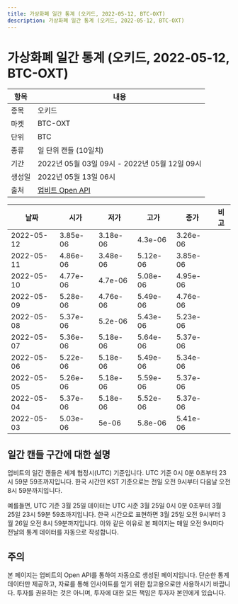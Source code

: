 ```yaml
---
title: 가상화폐 일간 통계 (오키드, 2022-05-12, BTC-OXT)
description: 가상화폐 일간 통계 (오키드, 2022-05-12, BTC-OXT)
---
```



가상화폐 일간 통계 (오키드, 2022-05-12, BTC-OXT)
===

|항목|내용|
|--|--|
|종목|오키드|
|마켓|BTC-OXT|
|단위|BTC|
|종류|일 단위 캔들 (10일치)|
|기간|2022년 05월 03일 09시 - 2022년 05월 12일 09시|
|생성일|2022년 05월 13일 06시|
|출처|[업비트 Open API](https://docs.upbit.com)|


|날짜|시가|저가|고가|종가|비고|
|--|--|--|--|--|--|
|2022-05-12|3.85e-06|3.18e-06|4.3e-06|3.26e-06|    |
|2022-05-11|4.86e-06|3.48e-06|5.12e-06|3.85e-06|    |
|2022-05-10|4.77e-06|4.7e-06|5.08e-06|4.95e-06|    |
|2022-05-09|5.28e-06|4.76e-06|5.49e-06|4.76e-06|    |
|2022-05-08|5.37e-06|5.2e-06|5.43e-06|5.23e-06|    |
|2022-05-07|5.36e-06|5.18e-06|5.64e-06|5.37e-06|    |
|2022-05-06|5.22e-06|5.18e-06|5.49e-06|5.34e-06|    |
|2022-05-05|5.26e-06|5.18e-06|5.59e-06|5.37e-06|    |
|2022-05-04|5.37e-06|5.18e-06|5.52e-06|5.37e-06|    |
|2022-05-03|5.03e-06|5e-06|5.8e-06|5.41e-06|    |


일간 캔들 구간에 대한 설명
---


업비트의 일간 캔들은 세계 협정시(UTC) 기준입니다. 
UTC 기준 0시 0분 0초부터 23시 59분 59초까지입니다. 
한국 시간인 KST 기준으로는 전일 오전 9시부터 다음날 오전 8시 59분까지입니다. 


예를들면, UTC 기준 3월 25일 데이터는 UTC 시준 3월 25일 0시 0분 0초부터 3월 25일 23시 59분 59초까지입니다. 
한국 시간으로 표현하면 3월 25일 오전 9시부터 3월 26일 오전 8시 59분까지입니다. 
이와 같은 이유로 본 페이지는 매일 오전 9시마다 전날의 통계 데이터를 자동으로 작성합니다. 


주의
---


본 페이지는 업비트의 Open API를 통하여 자동으로 생성된 페이지입니다. 
단순한 통계 데이터만 제공하고, 자료를 통해 인사이트를 얻기 위한 참고용으로만 사용하시기 바랍니다. 
투자를 권유하는 것은 아니며, 투자에 대한 모든 책임은 투자자 본인에게 있습니다. 
